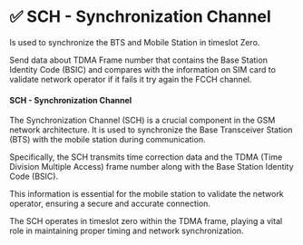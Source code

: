 # ✅ SCH - Synchronization Channel

Is used to synchronize the BTS and Mobile Station in timeslot Zero.

Send data about TDMA Frame number that contains the Base Station Identity Code (BSIC) and compares with the information on SIM card to validate network operator if it fails it try again the FCCH channel.

#### SCH - Synchronization Channel

The Synchronization Channel (SCH) is a crucial component in the GSM network architecture. It is used to synchronize the Base Transceiver Station (BTS) with the mobile station during communication.

Specifically, the SCH transmits time correction data and the TDMA (Time Division Multiple Access) frame number along with the Base Station Identity Code (BSIC).&#x20;

This information is essential for the mobile station to validate the network operator, ensuring a secure and accurate connection.&#x20;

The SCH operates in timeslot zero within the TDMA frame, playing a vital role in maintaining proper timing and network synchronization.

